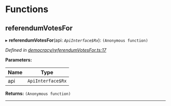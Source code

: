 

# Functions

<a id="referendumvotesfor"></a>

##  referendumVotesFor

▸ **referendumVotesFor**(api: *`ApiInterface$Rx`*): `(Anonymous function)`

*Defined in [democracy/referendumVotesFor.ts:17](https://github.com/polkadot-js/api/blob/661cb3c/packages/api-derive/src/democracy/referendumVotesFor.ts#L17)*

**Parameters:**

| Name | Type |
| ------ | ------ |
| api | `ApiInterface$Rx` |

**Returns:** `(Anonymous function)`

___

